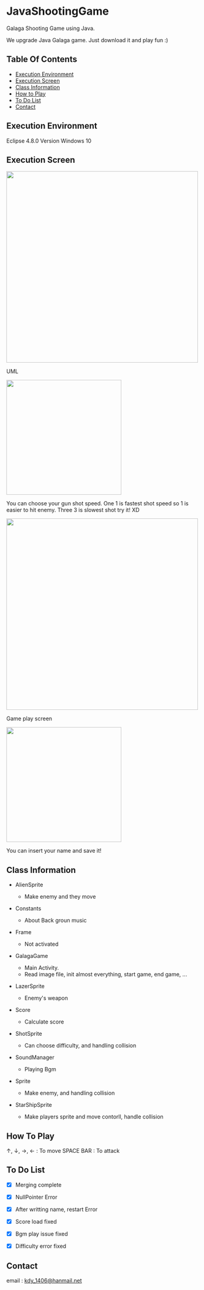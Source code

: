 # JavaShootingGame


Galaga Shooting Game using Java.

We upgrade Java Galaga game.
Just download it and play fun :)
 

## Table Of Contents

- [Execution Environment](#execution-environment)
- [Execution Screen](#class-information)
- [Class Information](#class-information)
- [How to Play](#how-to-play)
- [To Do List](#to-do-list)
- [Contact](#contact)




## Execution Environment

Eclipse 4.8.0 Version
Windows 10




## Execution Screen

<img width="500" src="https://user-images.githubusercontent.com/37032956/49747760-77a8db80-fce7-11e8-9936-d4230060114a.PNG">

UML


<img width="300" src="https://user-images.githubusercontent.com/37032956/49747754-75df1800-fce7-11e8-919b-fabe77c2a821.PNG">

You can choose your gun shot speed.
One 1 is fastest shot speed so 1 is easier to hit enemy.
Three 3 is slowest shot try it! XD

<img width="500" src="https://user-images.githubusercontent.com/37032956/50040422-703a5700-0086-11e9-92cb-87880b0a23ab.PNG">

Game play screen

<img width="300" src="https://user-images.githubusercontent.com/37032956/50040423-703a5700-0086-11e9-95cc-543863044f5a.PNG">

You can insert your name and save it!


## Class Information

- AlienSprite
  - Make enemy and they move

- Constants
  - About Back groun music

- Frame
  - Not activated  
  
  
- GalagaGame
  - Main Activity. 
  - Read image file, init almost everything, start game, end game, ...

- LazerSprite
  - Enemy's weapon
  
- Score
  - Calculate score 
  
- ShotSprite
  - Can choose difficulty, and handling collision
  
- SoundManager
  - Playing Bgm
  
- Sprite
  - Make enemy, and handling collision
  
- StarShipSprite
  - Make players sprite and move contorll, handle collision
  
  
  
## How To Play

↑, ↓, →, ←   :  To move
SPACE BAR    :  To attack





## To Do List

- [x] Merging complete
- [x] NullPointer Error
- [x] After writting name, restart Error
- [x] Score load fixed
- [x] Bgm play issue fixed
- [x] Difficulty error fixed





## Contact

email : kdy_1406@hanmail.net
